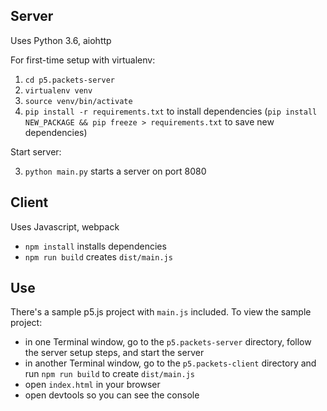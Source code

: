 ## Server

Uses Python 3.6, aiohttp

For first-time setup with virtualenv:

1. `cd p5.packets-server`
2. `virtualenv venv`
3. `source venv/bin/activate`
4. `pip install -r requirements.txt` to install dependencies (`pip install NEW_PACKAGE && pip freeze > requirements.txt` to save new dependencies)

Start server:

3. `python main.py` starts a server on port 8080

## Client

Uses Javascript, webpack

- `npm install` installs dependencies
- `npm run build` creates `dist/main.js`

## Use

There's a sample p5.js project with `main.js` included. To view the sample project:

- in one Terminal window, go to the `p5.packets-server` directory, follow the server setup steps, and start the server
- in another Terminal window, go to the `p5.packets-client` directory and run `npm run build` to create `dist/main.js`
- open `index.html` in your browser
- open devtools so you can see the console
